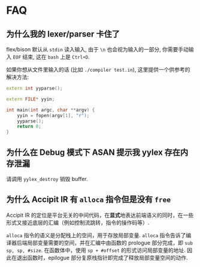 # FAQ

## 为什么我的 lexer/parser 卡住了

flex/bison 默认从 `stdin` 读入输入, 由于 `\n` 也会视为输入的一部分, 你需要手动输入 `EOF` 结束, 这在 `bash` 上是 `Ctrl+D`. 

如果你想从文件里输入的话 (比如 `./compiler test.in`), 这里提供一个供参考的解决方法: 

```cpp
extern int yyparse();

extern FILE* yyin;

int main(int argc, char **argv) {
	yyin = fopen(argv[1], "r");
    yyparse();
    return 0;
}
```

## 为什么在 Debug 模式下 ASAN 提示我 yylex 存在内存泄漏

请调用 `yylex_destroy` 销毁 buffer.

## 为什么 Accipit IR 有 `alloca` 指令但是没有 `free`

Accipit IR 的定位是平台无关的中间代码，在**显式**地表达前端语义的同时，在一些形式又接近底层的汇编（例如控制流跳转，指令的操作码等）.

`alloca` 指令的语义是分配栈上的空间，用于存放局部变量.
`alloca` 指令告诉了编译器后端局部变量需要的空间，并在汇编中由函数的 prologue 部分完成，即 `sub sp, sp, #size`.
在函数体中，使用 `sp + #offset` 的形式访问局部变量的地址.
因此在退出函数时，epilogue 部分复原栈指针即完成了释放局部变量空间的动作.